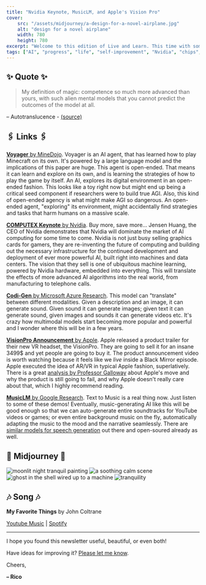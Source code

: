 ```yaml
---
title: "Nvidia Keynote, MusicLM, and Apple's Vision Pro"
cover:
    src: "/assets/midjourney/a-design-for-a-novel-airplane.jpg"
    alt: "design for a novel airplane"
    width: 780
    height: 780
excerpt: "Welcome to this edition of Live and Learn. This time with some mindblowing product demos of Nvidia and Apple, more multi-modal models, and an AI that can learn how to play Minecraft on its own. "
tags: ["AI", "progress", "life", "self-improvement", "Nvidia", "chips", "artificial intelligence", "LLTMs"]
---
```


## ✨ Quote ✨

> My definition of magic: competence so much more advanced than yours, with such alien mental models that you cannot predict the outcomes of the model at all.

– Autotranslucence - [(source)](https://autotranslucence.com/2018/03/30/becoming-a-magician/)

## 🖇️ Links 🖇️

[**Voyager** by MineDojo](https://voyager.minedojo.org/). Voyager is an AI agent, that has learned how to play Minecraft on its own. It's powered by a large language model and the implications of this paper are huge. This agent is open-ended. That means it can learn and explore on its own, and is learning the strategies of how to play the game by itself. An AI, explores its digital environment in an open-ended fashion. This looks like a toy right now but might end up being a critical seed component if researchers were to build true AGI. Also, this kind of open-ended agency is what might make AGI so dangerous. An open-ended agent, "exploring" its environment, might accidentally find strategies and tasks that harm humans on a massive scale.

[**COMPUTEX Keynote** by Nvidia](https://www.youtube.com/watch?v=fHwmLOYJU_w). Buy more, save more... Jensen Huang, the CEO of Nvidia demonstrates that Nvidia will dominate the market of AI computing for some time to come. Nvidia is not just busy selling graphics cards for gamers, they are re-inventing the future of computing and building out the necessary infrastructure for the continued development and deployment of ever more powerful AI, built right into machines and data centers. The vision that they sell is one of ubiquitous machine learning, powered by Nvidia hardware, embedded into everything. This will translate the effects of more advanced AI algorithms into the real world, from manufacturing to telephone calls.

[**Codi-Gen** by Microsoft Azure Research](https://codi-gen.github.io/). This model can "translate" between different modalities. Given a description and an image, it can generate sound. Given sound it can generate images; given text it can generate sound, given images and sounds it can generate videos etc. It's crazy how multimodal models start becoming more popular and powerful and I wonder where this will be in a few years. 

[**VisionPro Announcement** by Apple](https://www.youtube.com/watch?v=TX9qSaGXFyg). Apple released a product trailer for their new VR headset, the VisionPro. They are going to sell it for an insane 3499$ and yet people are going to buy it. The product announcement video is worth watching because it feels like we *live* inside a Black Mirror episode. Apple executed the idea of AR/VR in typical Apple fashion, superlatively. There is a great [analysis by Professor Galloway](https://www.profgalloway.com/isnt-that-spatial/) about Apple's move and why the product is still going to fail, and why Apple doesn't really care about that, which I highly recommend reading. 

[**MusicLM** by Google Research](https://google-research.github.io/seanet/musiclm/examples/). Text to Music is a real thing now. Just listen to some of these demos! Eventually, music-generating AI like this will be good enough so that we can auto-generate entire soundtracks for YouTube videos or games; or even entire background music on the fly, automatically adapting the music to the mood and the narrative seamlessly. There are [similar models for speech generation](https://github.com/suno-ai/bark) out there and open-soured already as well.

## 🌌 Midjourney 🌌

![moonlit night tranquil painting](/assets/midjourney/moonlit-night-tranquil-painting.jpg)
![a soothing calm scene](/assets/midjourney/a-soothing-calm-scene.jpg)
![ghost in the shell wired up to a machine](/assets/midjourney/ghost-in-the-shell-wired-up-to-a-machine.jpg)
![tranquility](/assets/midjourney/tranquility.jpg)


## 🎶 Song 🎶

**My Favorite Things** by John Coltrane

[Youtube Music](https://music.youtube.com/watch?v=JQvc-Gkwhow) | [Spotify](https://open.spotify.com/artist/2hGh5VOeeqimQFxqXvfCUf)

---

I hope you found this newsletter useful, beautiful, or even both!

Have ideas for improving it? [Please let me know](https://airtable.com/shro1VeyG4lkNXkx2). 

Cheers,

**– Rico**


